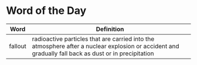 # Word of the Day

|Word|Definition|
|---|---|
|fallout|radioactive particles that are carried into the atmosphere after a nuclear explosion or accident and gradually fall back as dust or in precipitation|